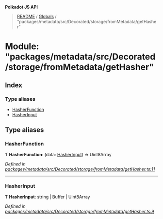 **Polkadot JS API**

> [README](../README.md) / [Globals](../globals.md) / "packages/metadata/src/Decorated/storage/fromMetadata/getHasher"

# Module: "packages/metadata/src/Decorated/storage/fromMetadata/getHasher"

## Index

### Type aliases

* [HasherFunction](_packages_metadata_src_decorated_storage_frommetadata_gethasher_.md#hasherfunction)
* [HasherInput](_packages_metadata_src_decorated_storage_frommetadata_gethasher_.md#hasherinput)

## Type aliases

### HasherFunction

Ƭ  **HasherFunction**: (data: [HasherInput](_packages_metadata_src_decorated_storage_frommetadata_gethasher_.md#hasherinput)) => Uint8Array

*Defined in [packages/metadata/src/Decorated/storage/fromMetadata/getHasher.ts:11](https://github.com/polkadot-js/api/blob/7af915185/packages/metadata/src/Decorated/storage/fromMetadata/getHasher.ts#L11)*

___

### HasherInput

Ƭ  **HasherInput**: string \| Buffer \| Uint8Array

*Defined in [packages/metadata/src/Decorated/storage/fromMetadata/getHasher.ts:9](https://github.com/polkadot-js/api/blob/7af915185/packages/metadata/src/Decorated/storage/fromMetadata/getHasher.ts#L9)*
